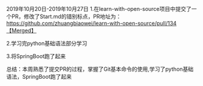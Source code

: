 2019年10月20日-2019年10月27日
1.在learn-with-open-source项目中提交了一个PR，修改了Start.md的错别标点，PR地址为： https://github.com/zhuangbiaowei/learn-with-open-source/pull/134【Merged】

2.学习完python基础语法部分学习

3.将SpringBoot跑了起来

总结：本周熟悉了提交PR的过程，掌握了Git基本命令的使用,学习了python基础语法，SpringBoot跑了起来
